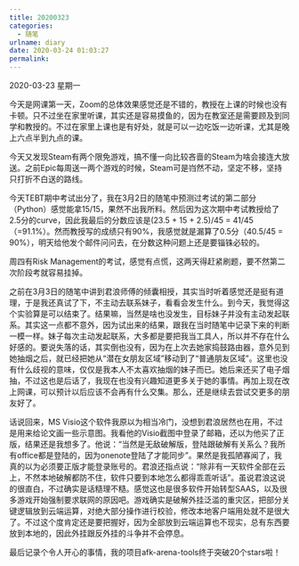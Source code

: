 ```yaml
---
title: 20200323
categories:
  - 随笔
urlname: diary
date: 2020-03-24 01:03:27
permalink:
---
```

2020-03-23 星期一

今天是网课第一天，Zoom的总体效果感觉还是不错的，教授在上课的时候也没有卡顿。只不过坐在家里听课，其实还是容易摸鱼的，因为在教室还是需要顾及到同学和教授的。不过在家里上课也是有好处，就是可以一边吃饭一边听课，尤其是晚上六点半到九点的课。

今天又发现Steam有两个限免游戏，搞不懂一向比较吝啬的Steam为啥会接连大放送。之前Epic每周送一两个游戏的时候，Steam可是岿然不动，坚定不移，坚持只打折不白送的路线。

今天TEBT期中考试出分了，我在3月2日的随笔中预测过考试的第二部分（Python）感觉能拿15/15，果然不出我所料。然后因为这次期中考试教授给了2.5分的curve，因此我最后的分数应该是(23.5 + 15 + 2.5)/45 = 41/45（=91.1%）。然而教授写的成绩只有90%，我感觉就是漏算了0.5分（40.5/45 = 90%），明天给他发个邮件问问去，在分数这种问题上还是要锱铢必较的。

周四有Risk Management的考试，感觉有点慌，这两天得赶紧刷题，要不然第二次阶段考就容易挂掉。

之前在3月3日的随笔中讲到君浪师傅的倾囊相授，其实当时听着感觉还是挺有道理，于是我还真试了下，不主动去联系妹子，看看会发生什么。到今天，我觉得这个实验算是可以结束了。结果嘛，当然是啥也没发生，目标妹子并没有主动发起联系。其实这一点都不意外，因为试出来的结果，跟我在当时随笔中记录下来的判断一模一样。妹子每次主动发起联系，大多都是要把我当工具人，所以并不存在什么好感的。要说失落的话，其实倒也没有，因为在上次去她家捣鼓路由器，意外见到她抽烟之后，就已经把她从“潜在女朋友区域”移动到了“普通朋友区域”。这里也没有什么歧视的意味，仅仅是我本人不太喜欢抽烟的妹子而已。她后来还买了电子烟抽，不过这也是后话了，我现在也没有兴趣知道更多关于她的事情。再加上现在改上网课，可以预计以后应该不会再有什么交集。那么，还是继续去尝试交更多的朋友好了。

话说回来，MS Visio这个软件我原以为相当冷门，没想到君浪居然也在用，不过是用来给论文画一些示意图。我看他的Visio截图中登录了邮箱，还以为他买了正版，结果还是我想多了。他说：“当然是无敌破解版，登陆跟破解有关系么？我所有office都是登陆的，因为onenote登陆了才能同步”。果然是我孤陋寡闻了，我真的以为必须要正版才能登录账号的。君浪还指点说：“除非有一天软件全部在云上，不然本地破解都防不住，软件只要到本地怎么都得乖乖听话”。虽说君浪这说的很直白，不过确实是话糙理不糙。感觉这也是很多软件开始转型SAAS，以及很多游戏开始强制要求联网的原因吧。游戏确实是破解外挂泛滥的重灾区，把部分关键逻辑放到云端运算，对绝大部分操作进行校验，修改本地客户端用处就不是很大了。不过这个度肯定还是要把握好，因为全部放到云端运算也不现实，总有东西要放到本地的，因此外挂跟反外挂的斗争并不会停息。

最后记录个令人开心的事情，我的项目afk-arena-tools终于突破20个stars啦！